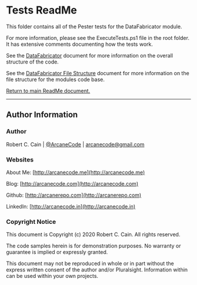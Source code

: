 # Tests ReadMe

This folder contains all of the Pester tests for the DataFabricator module.

For more information, please see the ExecuteTests.ps1 file in the root folder. It has extensive comments documenting how the tests work.

See the [DataFabricator](./../Documentation/DataFabricator.md) document for more information on the overall structure of the code.

See the [DataFabricator File Structure](./../Documentation/DataFabricator-FileStructure.md) document for more information on the file structure for the modules code base.

[Return to main ReadMe document.](..\ReadMe.md)

---

## Author Information

### Author

Robert C. Cain | [@ArcaneCode](https://twitter.com/arcanecode) | arcanecode@gmail.com

### Websites

About Me: [http://arcanecode.me](http://arcanecode.me)

Blog: [http://arcanecode.com](http://arcanecode.com)

Github: [http://arcanerepo.com](http://arcanerepo.com)

LinkedIn: [http://arcanecode.in](http://arcanecode.in)

### Copyright Notice

This document is Copyright (c) 2020 Robert C. Cain. All rights reserved.

The code samples herein is for demonstration purposes. No warranty or guarantee is implied or expressly granted.

This document may not be reproduced in whole or in part without the express written consent of the author and/or Pluralsight. Information within can be used within your own projects.
